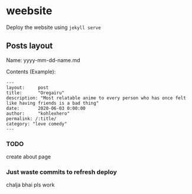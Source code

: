 # weebsite
Deploy the website using 
``
jekyll serve
``

## Posts layout
Name: yyyy-mm-dd-name.md

Contents (Example):
```
---
layout:     post
title:      "Oregairu"
description: "Most relatable anime to every person who has once felt like having friends is a bad thing"
date:       2020-06-03 0:00:00
author:     "kohlexhero"
permalink: /:title/
category: "love comedy"
---
```

### TODO
create about page 

### Just waste commits to refresh deploy
chalja bhai
pls work
